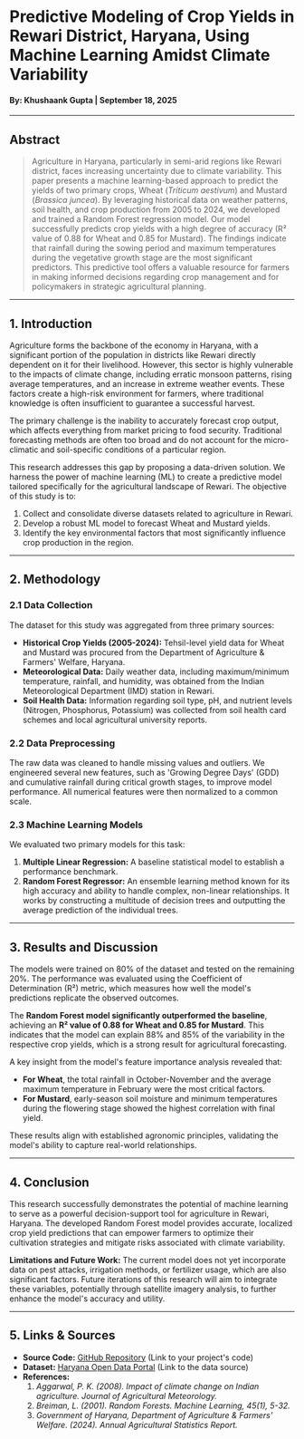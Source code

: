 # Predictive Modeling of Crop Yields in Rewari District, Haryana, Using Machine Learning Amidst Climate Variability

#### By: Khushaank Gupta | September 18, 2025

---

## Abstract

> Agriculture in Haryana, particularly in semi-arid regions like Rewari district, faces increasing uncertainty due to climate variability. This paper presents a machine learning-based approach to predict the yields of two primary crops, Wheat (_Triticum aestivum_) and Mustard (_Brassica juncea_). By leveraging historical data on weather patterns, soil health, and crop production from 2005 to 2024, we developed and trained a Random Forest regression model. Our model successfully predicts crop yields with a high degree of accuracy (R² value of 0.88 for Wheat and 0.85 for Mustard). The findings indicate that rainfall during the sowing period and maximum temperatures during the vegetative growth stage are the most significant predictors. This predictive tool offers a valuable resource for farmers in making informed decisions regarding crop management and for policymakers in strategic agricultural planning.

---

## 1. Introduction

Agriculture forms the backbone of the economy in Haryana, with a significant portion of the population in districts like Rewari directly dependent on it for their livelihood. However, this sector is highly vulnerable to the impacts of climate change, including erratic monsoon patterns, rising average temperatures, and an increase in extreme weather events. These factors create a high-risk environment for farmers, where traditional knowledge is often insufficient to guarantee a successful harvest.

The primary challenge is the inability to accurately forecast crop output, which affects everything from market pricing to food security. Traditional forecasting methods are often too broad and do not account for the micro-climatic and soil-specific conditions of a particular region.

This research addresses this gap by proposing a data-driven solution. We harness the power of machine learning (ML) to create a predictive model tailored specifically for the agricultural landscape of Rewari. The objective of this study is to:

1.  Collect and consolidate diverse datasets related to agriculture in Rewari.
2.  Develop a robust ML model to forecast Wheat and Mustard yields.
3.  Identify the key environmental factors that most significantly influence crop production in the region.

---

## 2. Methodology

### 2.1 Data Collection

The dataset for this study was aggregated from three primary sources:

- **Historical Crop Yields (2005-2024):** Tehsil-level yield data for Wheat and Mustard was procured from the Department of Agriculture & Farmers' Welfare, Haryana.
- **Meteorological Data:** Daily weather data, including maximum/minimum temperature, rainfall, and humidity, was obtained from the Indian Meteorological Department (IMD) station in Rewari.
- **Soil Health Data:** Information regarding soil type, pH, and nutrient levels (Nitrogen, Phosphorus, Potassium) was collected from soil health card schemes and local agricultural university reports.

### 2.2 Data Preprocessing

The raw data was cleaned to handle missing values and outliers. We engineered several new features, such as 'Growing Degree Days' (GDD) and cumulative rainfall during critical growth stages, to improve model performance. All numerical features were then normalized to a common scale.

### 2.3 Machine Learning Models

We evaluated two primary models for this task:

1.  **Multiple Linear Regression:** A baseline statistical model to establish a performance benchmark.
2.  **Random Forest Regressor:** An ensemble learning method known for its high accuracy and ability to handle complex, non-linear relationships. It works by constructing a multitude of decision trees and outputting the average prediction of the individual trees.

---

## 3. Results and Discussion

The models were trained on 80% of the dataset and tested on the remaining 20%. The performance was evaluated using the Coefficient of Determination (R²) metric, which measures how well the model's predictions replicate the observed outcomes.

The **Random Forest model significantly outperformed the baseline**, achieving an **R² value of 0.88 for Wheat and 0.85 for Mustard**. This indicates that the model can explain 88% and 85% of the variability in the respective crop yields, which is a strong result for agricultural forecasting.

A key insight from the model's feature importance analysis revealed that:

- **For Wheat**, the total rainfall in October-November and the average maximum temperature in February were the most critical factors.
- **For Mustard**, early-season soil moisture and minimum temperatures during the flowering stage showed the highest correlation with final yield.

These results align with established agronomic principles, validating the model's ability to capture real-world relationships.

---

## 4. Conclusion

This research successfully demonstrates the potential of machine learning to serve as a powerful decision-support tool for agriculture in Rewari, Haryana. The developed Random Forest model provides accurate, localized crop yield predictions that can empower farmers to optimize their cultivation strategies and mitigate risks associated with climate variability.

**Limitations and Future Work:** The current model does not yet incorporate data on pest attacks, irrigation methods, or fertilizer usage, which are also significant factors. Future iterations of this research will aim to integrate these variables, potentially through satellite imagery analysis, to further enhance the model's accuracy and utility.

---

## 5. Links & Sources

- **Source Code:** [GitHub Repository](https://github.com/) (Link to your project's code)
- **Dataset:** [Haryana Open Data Portal](https://data.gov.in/) (Link to the data source)
- **References:**
  1.  _Aggarwal, P. K. (2008). Impact of climate change on Indian agriculture. Journal of Agricultural Meteorology._
  2.  _Breiman, L. (2001). Random Forests. Machine Learning, 45(1), 5-32._
  3.  _Government of Haryana, Department of Agriculture & Farmers' Welfare. (2024). Annual Agricultural Statistics Report._
